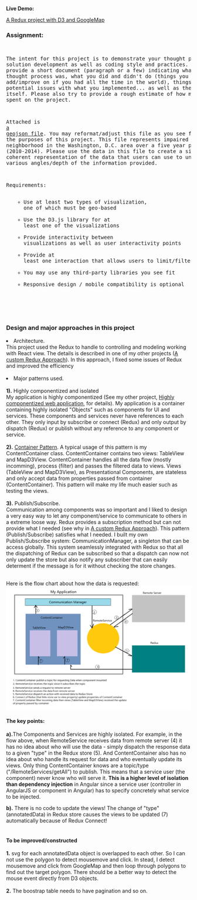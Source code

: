 **Live Demo:**

<a href="http://coolshare.com/leili/projects/CustomReduxD3/">A Redux project with D3 and GoogleMap</a>

<p>
<h3>Assignment:</h3>
<pre>

The intent for this project is to demonstrate your thought process in solution development as well as coding style and practices.
Please provide a short document (paragraph or a few) indicating what your thought process was, what you did and didn't do (things you 
might add/improve on if you had all the time in the world), things you see as potential issues with what you implemented... as well as 
the solution itself. Please also try to provide a rough estimate of how much time you spent on the project.

Attached is <a href="http://coolshare.com/leili/projects/annotatedData.geojson">a geojson file</a>. You may reformat/adjust this file as you see fit for the purposes of this project. This file represents 
impaired crashes by neighborhood in the Washington, D.C. area over a five year period (2010-2014). Please use the data in this file to 
create a single page, coherent representation of the data that users can use to understand various angles/depth of the information 
provided.

Requirements:
    <ul><ul>
    <li>Use at least two types of visualization, one of which must be geo-based</li>
    <li>Use the D3.js library for at least one of the visualizations</li>
    <li>Provide interactivity between visualizations as well as user interactivity points</li>
    <li>Provide at least one interaction that allows users to limit/filter/search data</li>
    <li>You may use any third-party libraries you see fit</li>
    <li>Responsive design / mobile compatibility is optional</li>
    </ul></ul>
</pre>
<br/>
<h3>Design and major approaches in this project</h3>
  <li>Architecture.</li>
      This project used the Redux to handle to controlling and modeling working with React view.
      The details is described in one of my other projects (<a href="https://github.com/leileili/Custom_React_Redux">A custom Redux Approach</a>). In this approach, I fixed some issues of Redux and improved the efficiency <br/><br/>
  <li>Major patterns used.</li></br/>
    <b>1).</b> Highly componentized and isolated<br/>
       My application is highly componentized (See my other project, <a href="https://github.com/leileili/independentComponentlize">Highly componentized web application</a>, for details). My application is a container containing highly isolated "Objects" such as components for UI and services. These components and services never have references to each other. They only input by subscribe or connect (Redux) and only output by dispatch (Redux) or publish without any reference to any component or service.<br/><br/>
      <b>2).</b> <a href="http://www.thegreatcodeadventure.com/the-react-plus-redux-container-pattern/">Container Pattern</a>. A typical usage of this pattern is my ContentContainer class. ContentContainer contains two views: TableView and MapD3View. ContentContainer handles all the data flow (mostly incomming), process (filter) and passes the filtered data to views. Views (TableView and MapD3View), as Presentational Components, are stateless and only accept data from properties passed from container (ContentContainer). This pattern will make my life much easier such as testing the views.<br/><br/>
     <b>3).</b> Publish/Subscribe.<br/>
    Communication among components was so important and I liked to design a very easy way to let any component/service to communicate to others in a extreme loose way. Redux provides a subscription method but can not provide what I needed (see why in <a href="https://github.com/leileili/Custom_React_Redux">A custom Redux Approach</a>). This pattern (Publish/Subscribe) satisfies what I needed. I built my own Publish/Subscribe system: CommunicationManager, a singleton that can be access globally. This system seamlessly integrated with Redux so that all the dispatching of Redux can be subscribed so that a dispatch can now not only update the store but also notify any subscriber that can easily determent if the message is for it without checking the store changes.<br/><br/>


Here is the flow chart about how the data is requested:
![Redux D3 workflow](./src/flow.png?raw=true "Redux withD3 workflow Picture")
<h4>The key points:</h4>
<b>a).</b>The Components and Services are highly isolated. For example, in the flow above, when RemoteService receives data from remote server (4) it has no idea about who will use the data - simply dispatch the response data to a given "type" in the Redux store (5). And ContentContainer also has no idea about who handle its request for data and who eventually update its views. Only thing ContentContainer knows are a topic/type ("/RemoteServices/getAll") to publish. This means that a service user (the component) never know who will serve it. <b>This is a higher level of isolation than dependency injection</b> in Angular since a service user (controller in AngularJS or component in Angular) has to specify concretely what service to be injected.

<b>b).</b> There is no code to update the views! The change of "type" (annotatedData) in Redux store causes the views to be updated (7) automatically because of Redux Connect!<br/><br/>


<h4>To be improved/constructed</h4>
<b>1.</b> svg for each annotatedData object is overlapped to each other. So I can not use the polygon to detect mousemove and click. In stead, I detect mousemove and click from GoogleMap and then loop through polygons to find out the target polygon. There should be a better way to detect the mouse event directly from D3 objects.<br/><br/>
<b>2.</b> The boostrap table needs to have pagination and so on.<br/><br/>

